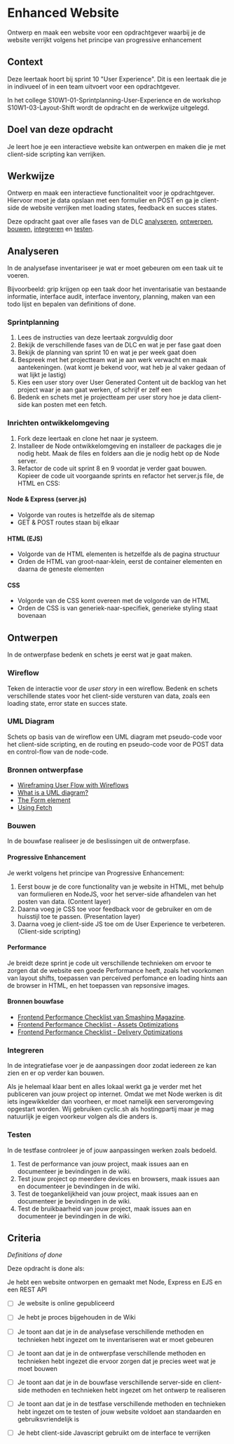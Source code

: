 # Enhanced Website

Ontwerp en maak een website voor een opdrachtgever waarbij je de website verrijkt volgens het principe van progressive enhancement

## Context
Deze leertaak hoort bij sprint 10 "User Experience". Dit is een leertaak die je in indivueel of in een team uitvoert voor een opdrachtgever.

In het college S10W1-01-Sprintplanning-User-Experience en de workshop S10W1-03-Layout-Shift wordt de opdracht en de werkwijze uitgelegd.


## Doel van deze opdracht

Je leert hoe je een interactieve website kan ontwerpen en maken die je met client-side scripting kan verrijken.

## Werkwijze

Ontwerp en maak een interactieve functionaliteit voor je opdrachtgever. Hiervoor moet je data opslaan met een formulier en POST en ga je client-side de website verrijken met loading states, feedback en succes states. 

Deze opdracht gaat over alle fases van de DLC [analyseren](#analyseren), [ontwerpen](#ontwerpen), [bouwen](#bouwen), [integreren](#integreren) en [testen](#testen).

## Analyseren
In de analysefase inventariseer je wat er moet gebeuren om een taak uit te voeren.

Bijvoorbeeld: grip krijgen op een taak door het inventarisatie van bestaande informatie, interface audit, interface inventory, planning, maken van een todo lijst en bepalen van definitions of done.

### Sprintplanning
1. Lees de instructies van deze leertaak zorgvuldig door
2. Bekijk de verschillende fases van de DLC en wat je per fase gaat doen
3. Bekijk de planning van sprint 10 en wat je per week gaat doen
4. Bespreek met het projectteam wat je aan werk verwacht en maak aantekeningen. (wat komt je bekend voor, wat heb je al vaker gedaan of wat lijkt je lastig)
5. Kies een user story over User Generated Content uit de backlog van het project waar je aan gaat werken, of schrijf er zelf een
6. Bedenk en schets met je projectteam per user story hoe je data client-side kan posten met een fetch. 

### Inrichten ontwikkelomgeving
1. Fork deze leertaak en clone het naar je systeem.
2. Installeer de Node ontwikkelomgeving en installeer de packages die je nodig hebt. Maak de files en folders aan die je nodig hebt op de Node server.
3. Refactor de code uit sprint 8 en 9 voordat je verder gaat bouwen. Kopieer de code uit voorgaande sprints en refactor het server.js file, de HTML en CSS:
 
#### Node & Express (server.js)
- Volgorde van routes is hetzelfde als de sitemap
- GET & POST routes staan bij elkaar

#### HTML (EJS)
- Volgorde van de HTML elementen is hetzelfde als de pagina structuur
- Orden de HTML van groot-naar-klein, eerst de container elementen en daarna de geneste elementen

#### CSS
- Volgorde van de CSS komt overeen met de volgorde van de HTML
- Orden de CSS is van generiek-naar-specifiek, generieke styling staat bovenaan



## Ontwerpen
In de ontwerpfase bedenk en schets je eerst wat je gaat maken. 

### Wireflow
Teken de interactie voor de _user story_ in een wireflow. Bedenk en schets verschillende states voor het client-side versturen van data, zoals een loading state, error state en succes state.

### UML Diagram
Schets op basis van de wireflow een UML diagram met pseudo-code voor het client-side scripting, en de routing en pseudo-code voor de POST data en control-flow van de node-code. 

### Bronnen ontwerpfase
* [Wireframing User Flow with Wireflows](https://balsamiq.com/learn/articles/wireflows/)
* [What is a UML diagram?](https://miro.com/diagramming/what-is-a-uml-diagram/)
* [The Form element](https://developer.mozilla.org/en-US/docs/Web/HTML/Element/form)
* [Using Fetch](https://developer.mozilla.org/en-US/docs/Web/API/Fetch_API/Using_Fetch)





### Bouwen
In de bouwfase realiseer je de beslissingen uit de ontwerpfase. 

#### Progressive Enhancement
Je werkt volgens het principe van Progressive Enhancement:
1. Eerst bouw je de core functionality van je website in HTML, met behulp van formulieren en NodeJS, voor het server-side afhandelen van het posten van data. (Content layer)
2. Daarna voeg je CSS toe voor feedback voor de gebruiker en om de huisstijl toe te passen. (Presentation layer)
3. Daarna voeg je client-side JS toe om de User Experience te verbeteren. (Client-side scripting)

#### Performance
Je breidt deze sprint je code uit verschillende technieken om ervoor te zorgen dat de website een goede  Performance heeft, zoals het voorkomen van layout shifts, toepassen van perceived perfomance en loading hints aan de browser in HTML, en het toepassen van repsonsive images.


#### Bronnen bouwfase

- [Frontend Performance Checklist van Smashing Magazine](https://www.smashingmagazine.com/2021/01/front-end-performance-2021-free-pdf-checklist/).
- [Frontend Performance Checklist - Assets Optimizations](https://www.smashingmagazine.com/2021/01/front-end-performance-2021-free-pdf-checklist/#assets-optimizations)
- [Frontend Performance Checklist - Delivery Optimizations](https://www.smashingmagazine.com/2021/01/front-end-performance-2021-free-pdf-checklist/#delivery-optimizations)



### Integreren
In de integratiefase voer je de aanpassingen door zodat iedereen ze kan zien en er op verder kan bouwen. 

Als je helemaal klaar bent en alles lokaal werkt ga je verder met het publiceren van jouw project op internet. Omdat we met Node werken is dit iets ingewikkelder dan voorheen, er moet namelijk een serveromgeving opgestart worden. Wij gebruiken cyclic.sh als hostingpartij maar je mag natuurlijk je eigen voorkeur volgen als die anders is.

### Testen
In de testfase controleer je of jouw aanpassingen werken zoals bedoeld.

1. Test de performance van jouw project, maak issues aan en documenteer je bevindingen in de wiki.
2. Test jouw project op meerdere devices en browsers, maak issues aan  en documenteer je bevindingen in de wiki.
3. Test de toegankelijkheid van jouw project, maak issues aan  en documenteer je bevindingen in de wiki.
4. Test de bruikbaarheid van jouw project, maak issues aan  en documenteer je bevindingen in de wiki.


## Criteria
*Definitions of done*

Deze opdracht is done als:

Je hebt een website ontworpen en gemaakt met Node, Express en EJS en een REST API
- [ ] Je website is online gepubliceerd
- [ ] Je hebt je proces bijgehouden in de Wiki
- [ ] Je toont aan dat je in de analysefase verschillende methoden en technieken hebt ingezet om te inventariseren wat er moet gebeuren
- [ ] Je toont aan dat je in de ontwerpfase verschillende methoden en technieken hebt ingezet die ervoor zorgen dat je precies weet wat je moet bouwen
- [ ] Je toont aan dat je in de bouwfase verschillende server-side en client-side methoden en technieken hebt ingezet om het ontwerp te realiseren
- [ ] Je toont aan dat je in de testfase verschillende methoden en technieken hebt ingezet om te testen of jouw website voldoet aan standaarden en gebruiksvriendelijk is
- [ ] Je hebt client-side Javascript gebruikt om de interface te verrijken
 
